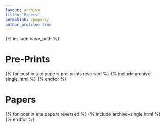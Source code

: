 ```yaml
---
layout: archive
title: "Papers"
permalink: /papers/
author_profile: true
---
```


{% include base_path %}

Pre-Prints
======

{% for post in site.papers.pre-prints reversed %}
  {% include archive-single.html %}
{% endfor %}

Papers
======

{% for post in site.papers reversed %}
  {% include archive-single.html %}
{% endfor %}
